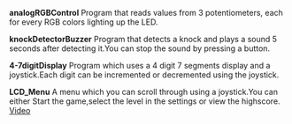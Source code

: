 **analogRGBControl**
Program that reads values from 3 potentiometers, each for every RGB colors lighting up the LED.

**knockDetectorBuzzer**
Program that detects a knock and plays a sound 5 seconds after detecting it.You can stop the sound by pressing a button.

**4-7digitDisplay**
Program which uses a 4 digit 7 segments display and a joystick.Each digit can be incremented or decremented using the joystick.

**LCD_Menu**
A menu which you can scroll through using a joystick.You can either Start the game,select the level in the settings or view the highscore.
[Video](https://drive.google.com/file/d/1F1OlYhvx90mrut-sIPqMtfudCj68cjOV/view?usp=sharing)
